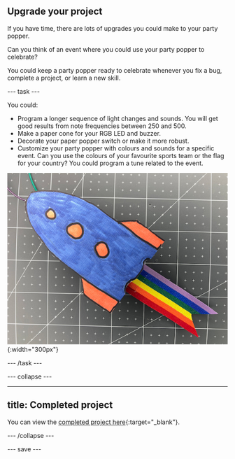## Upgrade your project

If you have time, there are lots of upgrades you could make to your party popper. 

Can you think of an event where you could use your party popper to celebrate? 

You could keep a party popper ready to celebrate whenever you fix a bug, complete a project, or learn a new skill. 

--- task ---

You could:

+ Program a longer sequence of light changes and sounds. You will get good results from note frequencies between 250 and 500.
+ Make a paper cone for your RGB LED and buzzer.
+ Decorate your paper popper switch or make it more robust. 
+ Customize your party popper with colours and sounds for a specific event. Can you use the colours of your favourite sports team or the flag for your country? You could program a tune related to the event. 

![A rocket drawing has been stuck to the front of the party popper switch.](images/upgrade-popper.jpg){:width="300px"}

--- /task ---

--- collapse ---

---
title: Completed project
---

You can view the [completed project here](https://rpf.io/p/en/party-popper-get){:target="_blank"}.

--- /collapse ---

--- save ---
